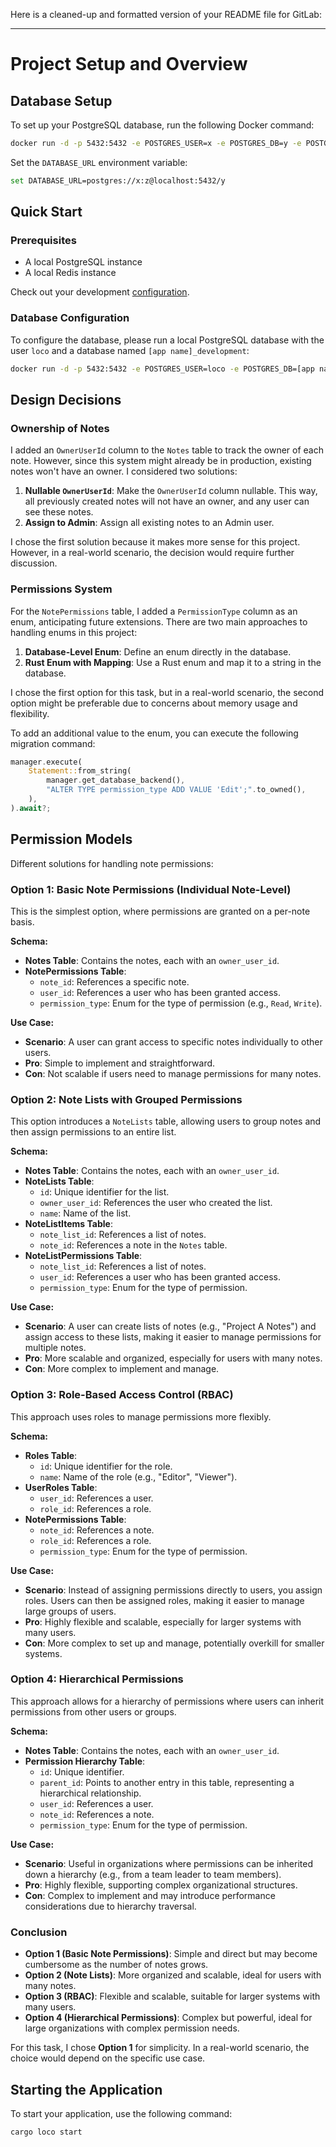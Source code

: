 Here is a cleaned-up and formatted version of your README file for GitLab:

---

# Project Setup and Overview

## Database Setup

To set up your PostgreSQL database, run the following Docker command:

```bash
docker run -d -p 5432:5432 -e POSTGRES_USER=x -e POSTGRES_DB=y -e POSTGRES_PASSWORD="z" postgres:15.3-alpine
```

Set the `DATABASE_URL` environment variable:

```bash
set DATABASE_URL=postgres://x:z@localhost:5432/y
```

## Quick Start

### Prerequisites

- A local PostgreSQL instance
- A local Redis instance

Check out your development [configuration](config/development.yaml).

### Database Configuration

To configure the database, please run a local PostgreSQL database with the user `loco` and a database named `[app name]_development`:

```bash
docker run -d -p 5432:5432 -e POSTGRES_USER=loco -e POSTGRES_DB=[app name]_development -e POSTGRES_PASSWORD="loco" postgres:15.3-alpine
```

## Design Decisions

### Ownership of Notes

I added an `OwnerUserId` column to the `Notes` table to track the owner of each note. However, since this system might already be in production, existing notes won't have an owner. I considered two solutions:

1. **Nullable `OwnerUserId`**: Make the `OwnerUserId` column nullable. This way, all previously created notes will not have an owner, and any user can see these notes.
2. **Assign to Admin**: Assign all existing notes to an Admin user.

I chose the first solution because it makes more sense for this project. However, in a real-world scenario, the decision would require further discussion.

### Permissions System

For the `NotePermissions` table, I added a `PermissionType` column as an enum, anticipating future extensions. There are two main approaches to handling enums in this project:

1. **Database-Level Enum**: Define an enum directly in the database.
2. **Rust Enum with Mapping**: Use a Rust enum and map it to a string in the database.

I chose the first option for this task, but in a real-world scenario, the second option might be preferable due to concerns about memory usage and flexibility.

To add an additional value to the enum, you can execute the following migration command:

```rust
manager.execute(
    Statement::from_string(
        manager.get_database_backend(),
        "ALTER TYPE permission_type ADD VALUE 'Edit';".to_owned(),
    ),
).await?;
```

## Permission Models

Different solutions for handling note permissions:

### Option 1: Basic Note Permissions (Individual Note-Level)

This is the simplest option, where permissions are granted on a per-note basis.

**Schema:**

- **Notes Table**: Contains the notes, each with an `owner_user_id`.
- **NotePermissions Table**:
  - `note_id`: References a specific note.
  - `user_id`: References a user who has been granted access.
  - `permission_type`: Enum for the type of permission (e.g., `Read`, `Write`).

**Use Case:** 
- **Scenario**: A user can grant access to specific notes individually to other users.
- **Pro**: Simple to implement and straightforward.
- **Con**: Not scalable if users need to manage permissions for many notes.

### Option 2: Note Lists with Grouped Permissions

This option introduces a `NoteLists` table, allowing users to group notes and then assign permissions to an entire list.

**Schema:**

- **Notes Table**: Contains the notes, each with an `owner_user_id`.
- **NoteLists Table**:
  - `id`: Unique identifier for the list.
  - `owner_user_id`: References the user who created the list.
  - `name`: Name of the list.
- **NoteListItems Table**:
  - `note_list_id`: References a list of notes.
  - `note_id`: References a note in the `Notes` table.
- **NoteListPermissions Table**:
  - `note_list_id`: References a list of notes.
  - `user_id`: References a user who has been granted access.
  - `permission_type`: Enum for the type of permission.

**Use Case:** 
- **Scenario**: A user can create lists of notes (e.g., "Project A Notes") and assign access to these lists, making it easier to manage permissions for multiple notes.
- **Pro**: More scalable and organized, especially for users with many notes.
- **Con**: More complex to implement and manage.

### Option 3: Role-Based Access Control (RBAC)

This approach uses roles to manage permissions more flexibly.

**Schema:**

- **Roles Table**:
  - `id`: Unique identifier for the role.
  - `name`: Name of the role (e.g., "Editor", "Viewer").
- **UserRoles Table**:
  - `user_id`: References a user.
  - `role_id`: References a role.
- **NotePermissions Table**:
  - `note_id`: References a note.
  - `role_id`: References a role.
  - `permission_type`: Enum for the type of permission.

**Use Case:** 
- **Scenario**: Instead of assigning permissions directly to users, you assign roles. Users can then be assigned roles, making it easier to manage large groups of users.
- **Pro**: Highly flexible and scalable, especially for larger systems with many users.
- **Con**: More complex to set up and manage, potentially overkill for smaller systems.

### Option 4: Hierarchical Permissions

This approach allows for a hierarchy of permissions where users can inherit permissions from other users or groups.

**Schema:**

- **Notes Table**: Contains the notes, each with an `owner_user_id`.
- **Permission Hierarchy Table**:
  - `id`: Unique identifier.
  - `parent_id`: Points to another entry in this table, representing a hierarchical relationship.
  - `user_id`: References a user.
  - `note_id`: References a note.
  - `permission_type`: Enum for the type of permission.

**Use Case:** 
- **Scenario**: Useful in organizations where permissions can be inherited down a hierarchy (e.g., from a team leader to team members).
- **Pro**: Highly flexible, supporting complex organizational structures.
- **Con**: Complex to implement and may introduce performance considerations due to hierarchy traversal.

### Conclusion

- **Option 1 (Basic Note Permissions)**: Simple and direct but may become cumbersome as the number of notes grows.
- **Option 2 (Note Lists)**: More organized and scalable, ideal for users with many notes.
- **Option 3 (RBAC)**: Flexible and scalable, suitable for larger systems with many users.
- **Option 4 (Hierarchical Permissions)**: Complex but powerful, ideal for large organizations with complex permission needs.

For this task, I chose **Option 1** for simplicity. In a real-world scenario, the choice would depend on the specific use case.

## Starting the Application

To start your application, use the following command:

```bash
cargo loco start
```
